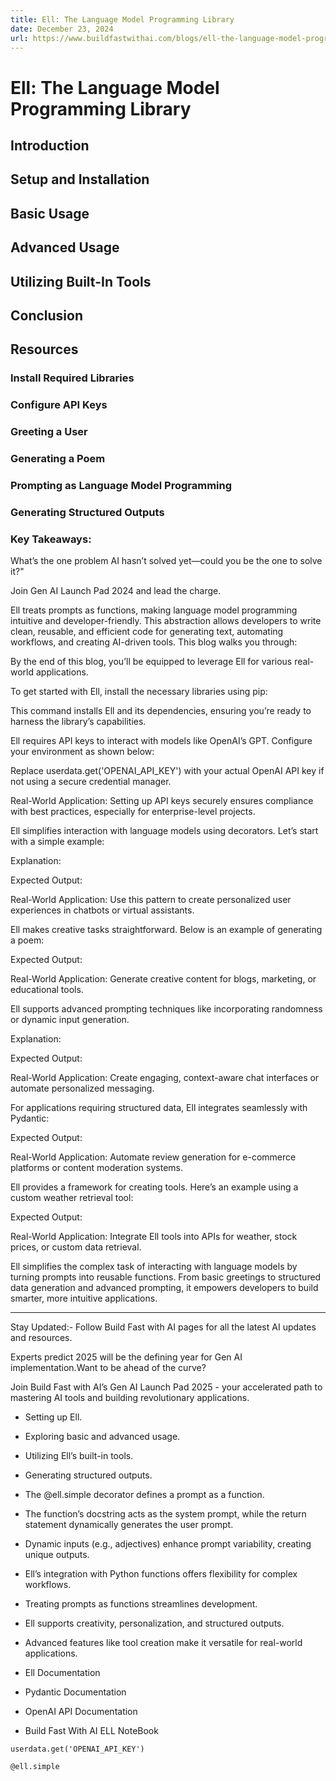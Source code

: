 ```yaml
---
title: Ell: The Language Model Programming Library
date: December 23, 2024
url: https://www.buildfastwithai.com/blogs/ell-the-language-model-programming-library
---
```


# Ell: The Language Model Programming Library

## Introduction

## Setup and Installation

## Basic Usage

## Advanced Usage

## Utilizing Built-In Tools

## Conclusion

## Resources

### Install Required Libraries

### Configure API Keys

### Greeting a User

### Generating a Poem

### Prompting as Language Model Programming

### Generating Structured Outputs

### Key Takeaways:

What’s the one problem AI hasn’t solved yet—could you be the one to solve it?"

Join Gen AI Launch Pad 2024 and lead the charge.

Ell treats prompts as functions, making language model programming intuitive and developer-friendly. This abstraction allows developers to write clean, reusable, and efficient code for generating text, automating workflows, and creating AI-driven tools. This blog walks you through:

By the end of this blog, you’ll be equipped to leverage Ell for various real-world applications.

To get started with Ell, install the necessary libraries using pip:

This command installs Ell and its dependencies, ensuring you’re ready to harness the library’s capabilities.

Ell requires API keys to interact with models like OpenAI’s GPT. Configure your environment as shown below:

Replace userdata.get('OPENAI_API_KEY') with your actual OpenAI API key if not using a secure credential manager.

Real-World Application: Setting up API keys securely ensures compliance with best practices, especially for enterprise-level projects.

Ell simplifies interaction with language models using decorators. Let’s start with a simple example:

Explanation:

Expected Output:

Real-World Application: Use this pattern to create personalized user experiences in chatbots or virtual assistants.

Ell makes creative tasks straightforward. Below is an example of generating a poem:

Expected Output:

Real-World Application: Generate creative content for blogs, marketing, or educational tools.

Ell supports advanced prompting techniques like incorporating randomness or dynamic input generation.

Explanation:

Expected Output:

Real-World Application: Create engaging, context-aware chat interfaces or automate personalized messaging.

For applications requiring structured data, Ell integrates seamlessly with Pydantic:

Expected Output:

Real-World Application: Automate review generation for e-commerce platforms or content moderation systems.

Ell provides a framework for creating tools. Here’s an example using a custom weather retrieval tool:

Expected Output:

Real-World Application: Integrate Ell tools into APIs for weather, stock prices, or custom data retrieval.

Ell simplifies the complex task of interacting with language models by turning prompts into reusable functions. From basic greetings to structured data generation and advanced prompting, it empowers developers to build smarter, more intuitive applications.

---------------------------------

Stay Updated:- Follow Build Fast with AI pages for all the latest AI updates and resources.

Experts predict 2025 will be the defining year for Gen AI implementation.Want to be ahead of the curve?

Join Build Fast with AI’s Gen AI Launch Pad 2025 - your accelerated path to mastering AI tools and building revolutionary applications.

* Setting up Ell.
* Exploring basic and advanced usage.
* Utilizing Ell’s built-in tools.
* Generating structured outputs.

* The @ell.simple decorator defines a prompt as a function.
* The function’s docstring acts as the system prompt, while the return statement dynamically generates the user prompt.

* Dynamic inputs (e.g., adjectives) enhance prompt variability, creating unique outputs.
* Ell’s integration with Python functions offers flexibility for complex workflows.

* Treating prompts as functions streamlines development.
* Ell supports creativity, personalization, and structured outputs.
* Advanced features like tool creation make it versatile for real-world applications.

* Ell Documentation
* Pydantic Documentation
* OpenAI API Documentation
* Build Fast With AI ELL NoteBook

```
userdata.get('OPENAI_API_KEY')
```

```
@ell.simple
```

